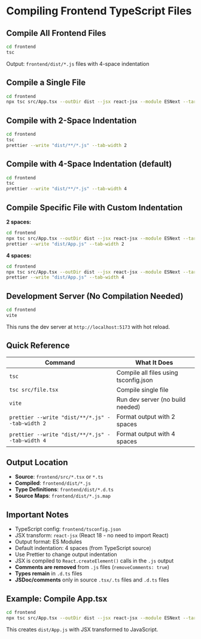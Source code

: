 # Compiling Frontend TypeScript Files

## Compile All Frontend Files

```bash
cd frontend
tsc
```

Output: `frontend/dist/*.js` files with 4-space indentation

## Compile a Single File

```bash
cd frontend
npx tsc src/App.tsx --outDir dist --jsx react-jsx --module ESNext --target ES2022
```

## Compile with 2-Space Indentation

```bash
cd frontend
tsc
prettier --write "dist/**/*.js" --tab-width 2
```

## Compile with 4-Space Indentation (default)

```bash
cd frontend
tsc
prettier --write "dist/**/*.js" --tab-width 4
```

## Compile Specific File with Custom Indentation

**2 spaces:**

```bash
cd frontend
npx tsc src/App.tsx --outDir dist --jsx react-jsx --module ESNext --target ES2022
prettier --write "dist/App.js" --tab-width 2
```

**4 spaces:**

```bash
cd frontend
npx tsc src/App.tsx --outDir dist --jsx react-jsx --module ESNext --target ES2022
prettier --write "dist/App.js" --tab-width 4
```

## Development Server (No Compilation Needed)

```bash
cd frontend
vite
```

This runs the dev server at `http://localhost:5173` with hot reload.

## Quick Reference

| Command                                         | What It Does                          |
| ----------------------------------------------- | ------------------------------------- |
| `tsc`                                           | Compile all files using tsconfig.json |
| `tsc src/file.tsx`                              | Compile single file                   |
| `vite`                                          | Run dev server (no build needed)      |
| `prettier --write "dist/**/*.js" --tab-width 2` | Format output with 2 spaces           |
| `prettier --write "dist/**/*.js" --tab-width 4` | Format output with 4 spaces           |

## Output Location

- **Source**: `frontend/src/*.tsx` or `*.ts`
- **Compiled**: `frontend/dist/*.js`
- **Type Definitions**: `frontend/dist/*.d.ts`
- **Source Maps**: `frontend/dist/*.js.map`

## Important Notes

- TypeScript config: `frontend/tsconfig.json`
- JSX transform: `react-jsx` (React 18 - no need to import React)
- Output format: ES Modules
- Default indentation: 4 spaces (from TypeScript source)
- Use Prettier to change output indentation
- JSX is compiled to `React.createElement()` calls in the `.js` output
- **Comments are removed** from `.js` files (`removeComments: true`)
- **Types remain** in `.d.ts` files
- **JSDoc/comments** only in source `.tsx/.ts` files and `.d.ts` files

## Example: Compile App.tsx

```bash
cd frontend
npx tsc src/App.tsx --outDir dist --jsx react-jsx --module ESNext --target ES2022 --esModuleInterop
```

This creates `dist/App.js` with JSX transformed to JavaScript.
